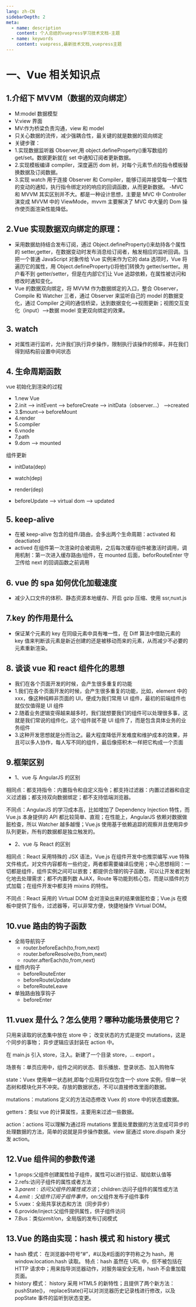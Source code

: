 ```yaml
---
lang: zh-CN
sidebarDepth: 2
meta:
  - name: description
    content: 个人总结的vuepress学习技术文档-主题
  - name: keywords
    content: vuepress,最新技术文档,vuepress主题
---
```


# 一、Vue 相关知识点

## 1.介绍下 MVVM（数据的双向绑定）

- M:model 数据模型
- V:view 界面
- MV:作为桥梁负责沟通，view 和 model
- 只关心数据的流传，减少强耦合性，最关键的就是数据的双向绑定
- 关键步骤：
- 1.实现数据监听器 Observer,用 object.defineProperty()重写数组的 get/set。数据更新就在 set 中通知订阅者更新数据。
- 2.实现模板编译 compiler，深度遍历 dom 树，对每个元素节点的指令模板替换数据及订阅数据。
- 3.实现 watch 用于连接 Observer 和 Compiler，能够订阅并接受每一个属性的变动的通知，执行指令绑定对的响应的回调函数，从而更新数据。
  -MVC 和 MVVM 其实区别并不大。都是一种设计思想，主要是 MVC 中 Controller 演变成 MVVM 中的 ViewMode，mvvm 主要解决了 MVC 中大量的 Dom 操作使页面渲染性能降低。

## 2.Vue 实现数据双向绑定的原理：

- 采用数据劫持结合发布订阅，通过 Object.defineProperty()来劫持各个属性的 setter,getter，在数据变动时发布消息给订阅者，触发相应的监听回调。当把一个普通 JavaScript 对象传给 Vue 实例来作为它的 data 选项时，Vue 将遍历它的属性，用 Object.defineProperty()将他们转换为 getter/sertter。用户看不到 getter/setter，但是在内部它们让 Vue 追踪依赖，在属性被访问和修改时通知变化。
- Vue 的数据双向绑定，将 MVVM 作为数据绑定的入口，整合 Observer，Compile 和 Watcher 三者，通过 Observer 来监听自己的 model 的数据变化，通过 Compiler 之间的通信桥梁，达到数据变化-->视图更新；视图交互变化（input）-->数据 model 变更双向绑定的效果。

## 3. watch

- 对属性进行监听，允许我们执行异步操作，限制执行该操作的频率，并在我们得到结构前设置中间状态

## 4. 生命周期函数

vue 初始化到渲染的过程

- 1.new Vue
- 2.init --> initEvent --> beforeCreate --> initData（observer...） -->created
- 3.\$mount--> beforeMount
- 4.render
- 5.compiler
- 6.vnode
- 7.path
- 9.dom --> mounted

组件更新

- initData(dep)
- watch(dep)
- render(dep)

- beforeUpdate --> virtual dom --> updated

<!-- - new Vue(创建一个 Vue 对象)->init event（vue 内部初始化事件）->beforeCreate->observer Ddata(开始监听 data 对象的数据变化)->created()->compile(编译模板，把 data 里面的数据和模板生成 html)->beforeMount（还没生成 html 到元素上）->mounted(挂载完成，也就是模板中的 html 渲染到 html 页面中)->beforeUpdate(Virtual Dom) ->updated->beforeDestory->destoryed
- 1.ajax 请求最好放在 created 里面，页面可以访问到 this 了
- 2.关于 dom 的操作要法国在 mounted 里面，在 mounted 前面还没有生成 dom
- 3.每次进入/离开组件都做一些事情，用什么钩子函数
  - 不缓存：进入的时候可以用 created 和 mounted 钩子，离开的时候可以使用 beforeDestory(可以访问 this)和 destoryed
  - 缓存：缓存了组建之后，再次进入组建不会触发 beforeCreated，created,beforeMount,mounted,如果你像每次进入组建都做一些事情的话，你可以放在 activated 进入缓存组件的钩子中 -->

## 5. keep-alive

- 在被 keep-alive 包含的组件/路由，会多出两个生命周期：activated 和 deactiated
- actived 在组件第一次渲染时会被调用，之后每次缓存组件被激活时调用，调用机制：第一次进入缓存路由/组件，在 mounted 后面，beforRouteEnter 守卫传给 next 的回调函数之前调用

## 6. vue 的 spa 如何优化加载速度

- 减少入口文件的体积、静态资源本地缓存、开启 gzip 压缩、使用 ssr,nuxt.js

## 7.key 的作用是什么

- 保证某个元素的 key 在同级元素中具有唯一性，在 Diff 算法中借助元素的 key 值来判断该元素是新近创建的还是被移动而来的元素，从而减少不必要的元素重新渲染。

## 8. 谈谈 vue 和 react 组件化的思想

- 我们在各个页面开发的时候，会产生很多重复的功能
- 1.我们在各个页面开发的时候，会产生很多重复的功能，比如，element 中的 xxx，像这种纯粹非页面的 UI，便成为我们常用 UI 组件，最初的前端组件也就仅仅值得是 UI 组件
- 2.随着业务逻辑变得越来越多时，我们就想要我们的组件可以处理很多事，这就是我们常说的组件化，这个组件就不是 UI 组件了，而是包含具体业务的业务组件
- 3.这种开发思想就是分而治之。最大程度降低开发难度和维护成本的效果，并且可以多人协作，每人写不同的组件，最后像搭积木一样把它构成一个页面

## 9.框架区别

- 1、vue 与 AngularJS 的区别

相同点：都支持指令：内置指令和自定义指令；都支持过滤器：内置过滤器和自定义过滤器；都支持双向数据绑定；都不支持低端浏览器。

不同点：AngularJS 的学习成本高，比如增加了 Dependency Injection 特性，而 Vue.js 本身提供的 API 都比较简单、直观；在性能上，AngularJS 依赖对数据做脏检查，所以 Watcher 越多越慢；Vue.js 使用基于依赖追踪的观察并且使用异步队列更新，所有的数据都是独立触发的。

- 2、vue 与 React 的区别

相同点：React 采用特殊的 JSX 语法，Vue.js 在组件开发中也推崇编写.vue 特殊文件格式，对文件内容都有一些约定，两者都需要编译后使用；中心思想相同：一切都是组件，组件实例之间可以嵌套；都提供合理的钩子函数，可以让开发者定制化地去处理需求；都不内置列数 AJAX，Route 等功能到核心包，而是以插件的方式加载；在组件开发中都支持 mixins 的特性。

不同点：React 采用的 Virtual DOM 会对渲染出来的结果做脏检查；Vue.js 在模板中提供了指令，过滤器等，可以非常方便，快捷地操作 Virtual DOM。

## 10.vue 路由的钩子函数

- 全局导航钩子
  - router.beforeEach(to,from,next)
  - router.beforeResolve(to,from,next)
  - router.afterEach(to,from,next)
- 组件内钩子
  - beforeRouteEnter
  - beforeRouteUpdate
  - beforeRouteLeave
- 单独路由独享钩子
  - beforeEnter

## 11.vuex 是什么？怎么使用？哪种功能场景使用它？

只用来读取的状态集中放在 store 中； 改变状态的方式是提交 mutations，这是个同步的事物； 异步逻辑应该封装在 action 中。

在 main.js 引入 store，注入。新建了一个目录 store，… export 。

场景有：单页应用中，组件之间的状态、音乐播放、登录状态、加入购物车

state：Vuex 使用单一状态树,即每个应用将仅仅包含一个 store 实例，但单一状态树和模块化并不冲突。存放的数据状态，不可以直接修改里面的数据。

mutations：mutations 定义的方法动态修改 Vuex 的 store 中的状态或数据。

getters：类似 vue 的计算属性，主要用来过滤一些数据。

action：actions 可以理解为通过将 mutations 里面处里数据的方法变成可异步的处理数据的方法，简单的说就是异步操作数据。view 层通过 store.dispath 来分发 action。

## 12.Vue 组件间的参数传递

- 1.props:父组件创建属性给子组件，属性可以进行验证、赋给默认值等
- 2.refs:访问子组件的属性或者方法
- 3.$parent:访问父组件的属性或方法；$children:访问子组件的属性或方法
- 4.$emit:父组件订阅子组件事件，$on:父组件发布子组件事件
- 5.vuex：全局共享状态和方法（同步异步）
- 6.provide/inject:父组件提供属性，供子组件访问
- 7.Bus：类似$emit/$on，全局版的发布订阅模式

## 13.Vue 的路由实现：hash 模式 和 history 模式

- hash 模式：
  在浏览器中符号“#”，#以及#后面的字符称之为 hash，用 window.location.hash 读取。
  特点：hash 虽然在 URL 中，但不被包括在 HTTP 请求中；用来指导浏览器动作，对服务端安全无用，hash 不会重加载页面。
- history 模式：
  history 采用 HTML5 的新特性；且提供了两个新方法： pushState()， replaceState()可以对浏览器历史记录栈进行修改，以及 popState 事件的监听到状态变更。

